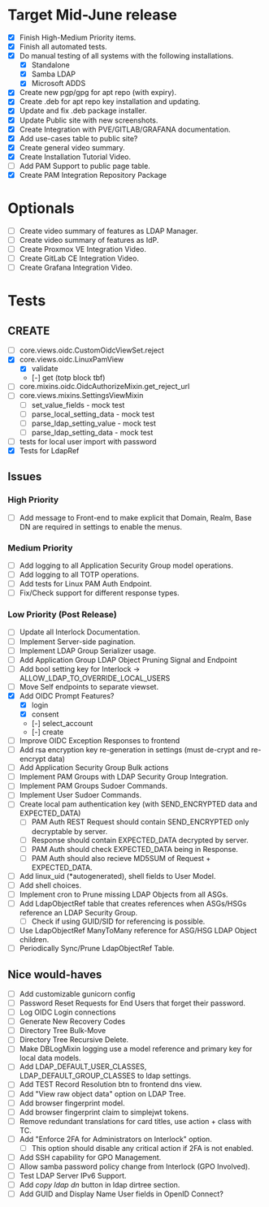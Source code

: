 # Target Mid-June release
* [x] Finish High-Medium Priority items.
* [x] Finish all automated tests.
* [x] Do manual testing of all systems with the following installations.
	* [x] Standalone
	* [x] Samba LDAP
	* [x] Microsoft ADDS
* [x] Create new pgp/gpg for apt repo (with expiry).
* [x] Create .deb for apt repo key installation and updating.
* [x] Update and fix .deb package installer.
* [x] Update Public site with new screenshots.
* [x] Create Integration with PVE/GITLAB/GRAFANA documentation.
* [x] Add use-cases table to public site?
* [x] Create general video summary.
* [x] Create Installation Tutorial Video.
* [ ] Add PAM Support to public page table.
* [x] Create PAM Integration Repository Package

# Optionals
* [ ] Create video summary of features as LDAP Manager.
* [ ] Create video summary of features as IdP.
* [ ] Create Proxmox VE Integration Video.
* [ ] Create GitLab CE Integration Video.
* [ ] Create Grafana Integration Video.

# Tests
## CREATE
* [ ] core.views.oidc.CustomOidcViewSet.reject
* [x] core.views.oidc.LinuxPamView
  * [x] validate
  * [-] get (totp block tbf)
* [ ] core.mixins.oidc.OidcAuthorizeMixin.get_reject_url
* [ ] core.views.mixins.SettingsViewMixin
	* [ ] set_value_fields - mock test
	* [ ] parse_local_setting_data - mock test
	* [ ] parse_ldap_setting_value - mock test
	* [ ] parse_ldap_setting_data - mock test
* [ ] tests for local user import with password
* [x] Tests for LdapRef

## Issues
### High Priority
* [ ] Add message to Front-end to make explicit that Domain, Realm, Base DN are required in settings to enable the menus.

### Medium Priority
* [ ] Add logging to all Application Security Group model operations.
* [ ] Add logging to all TOTP operations.
* [ ] Add tests for Linux PAM Auth Endpoint.
* [ ] Fix/Check support for different response types.

### Low Priority (Post Release)
* [ ] Update all Interlock Documentation.
* [ ] Implement Server-side pagination.
* [ ] Implement LDAP Group Serializer usage.
* [ ] Add Application Group LDAP Object Pruning Signal and Endpoint
* [ ] Add bool setting key for Interlock -> ALLOW_LDAP_TO_OVERRIDE_LOCAL_USERS
* [ ] Move Self endpoints to separate viewset.
* [x] Add OIDC Prompt Features?
	* [x] login
	* [x] consent
	* [-] select_account
	* [-] create
* [ ] Improve OIDC Exception Responses to frontend
* [ ] Add rsa encryption key re-generation in settings (must de-crypt and re-encrypt data)
* [ ] Add Application Security Group Bulk actions
* [ ] Implement PAM Groups with LDAP Security Group Integration.
* [ ] Implement PAM Groups Sudoer Commands.
* [ ] Implement User Sudoer Commands.
* [ ] Create local pam authentication key (with SEND_ENCRYPTED data and EXPECTED_DATA)
  * [ ] PAM Auth REST Request should contain SEND_ENCRYPTED only decryptable by server.
  * [ ] Response should contain EXPECTED_DATA decrypted by server.
  * [ ] PAM Auth should check EXPECTED_DATA being in Response.
  * [ ] PAM Auth should also recieve MD5SUM of Request + EXPECTED_DATA.
* [ ] Add linux_uid (*autogenerated), shell fields to User Model.
* [ ] Add shell choices.
* [ ] Implement cron to Prune missing LDAP Objects from all ASGs.
* [ ] Add LdapObjectRef table that creates references when ASGs/HSGs reference an LDAP Security Group.
  * [ ] Check if using GUID/SID for referencing is possible.
* [ ] Use LdapObjectRef ManyToMany reference for ASG/HSG LDAP Object children.
* [ ] Periodically Sync/Prune LdapObjectRef Table.

## Nice would-haves
* [ ] Add customizable gunicorn config
* [ ] Password Reset Requests for End Users that forget their password.
* [ ] Log OIDC Login connections
* [ ] Generate New Recovery Codes
* [ ] Directory Tree Bulk-Move
* [ ] Directory Tree Recursive Delete.
* [ ] Make DBLogMixin logging use a model reference and primary key for local data models.
* [ ] Add LDAP_DEFAULT_USER_CLASSES, LDAP_DEFAULT_GROUP_CLASSES to ldap settings.
* [ ] Add TEST Record Resolution btn to frontend dns view.
* [ ] Add "View raw object data" option on LDAP Tree.
* [ ] Add browser fingerprint model.
* [ ] Add browser fingerprint claim to simplejwt tokens.
* [ ] Remove redundant translations for card titles, use action + class with TC.
* [ ] Add "Enforce 2FA for Administrators on Interlock" option.
	* [ ] This option should disable any critical action if 2FA is not enabled.
* [ ] Add SSH capability for GPO Management.
* [ ] Allow samba password policy change from Interlock (GPO Involved).
* [ ] Test LDAP Server IPv6 Support.
* [ ] Add *copy ldap dn* button in ldap dirtree section.
* [ ] Add GUID and Display Name User fields in OpenID Connect?
